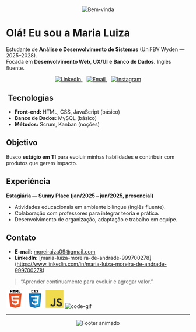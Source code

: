 #
<p align="center">
  <img src="https://media2.giphy.com/media/v1.Y2lkPTc5MGI3NjExYXpnZml6cHNkcXVpcXFma2VqbmRlbHF2dWQ3Y2EwZm9jeTVrNHp3YSZlcD12MV9pbnRlcm5hbF9naWZfYnlfaWQmY3Q9Zw/gOnMMCyqeh3m8/giphy.gif" alt="Bem-vinda" width="400"/>
</p>

# Olá! Eu sou a Maria Luiza 

Estudante de **Análise e Desenvolvimento de Sistemas** (UniFBV Wyden — 2025–2028).  
Focada em **Desenvolvimento Web**, **UX/UI** e **Banco de Dados**. Inglês fluente.

<p align="center">
  <a href="https://www.linkedin.com/in/maria-luiza-moreira-de-andrade-999700278" target="_blank">
    <img src="https://cdn.jsdelivr.net/gh/devicons/devicon/icons/linkedin/linkedin-original.svg" alt="LinkedIn" width="40" />
  </a>
  &nbsp;&nbsp;
  <a href="mailto:moreiraiza09@gmail.com">
    <img src="https://cdn-icons-png.flaticon.com/512/732/732200.png" alt="Email" width="40" />
  </a>
  &nbsp;&nbsp;
  <a href="https://instagram.com/luizamoreirw" target="_blank">
    <img src="https://cdn-icons-png.flaticon.com/512/174/174855.png" alt="Instagram" width="40" />
  </a>
</p>

## ​ Tecnologias
- **Front-end:** HTML, CSS, JavaScript (básico)  
- **Banco de Dados:** MySQL (básico)  
- **Métodos:** Scrum, Kanban (noções)

##  Objetivo
Busco **estágio em TI** para evoluir minhas habilidades e contribuir com produtos que gerem impacto.

##  Experiência
**Estagiária — Sunny Place (jan/2025 – jun/2025, presencial)**  
- Atividades educacionais em ambiente bilíngue (inglês fluente).  
- Colaboração com professores para integrar teoria e prática.  
- Desenvolvimento de organização, adaptação e trabalho em equipe.

##  Contato
- **E-mail:** moreiraiza09@gmail.com  
- **LinkedIn:** [maria-luiza-moreira-de-andrade-999700278] (https://www.linkedin.com/in/maria-luiza-moreira-de-andrade-999700278)

> “Aprender continuamente para evoluir e agregar valor.”


<img src="https://raw.githubusercontent.com/devicons/devicon/master/icons/html5/html5-original-wordmark.svg" alt="html5" width="50"/> 
<img src="https://raw.githubusercontent.com/devicons/devicon/master/icons/css3/css3-original-wordmark.svg" alt="css3" width="50"/> 
<img src="https://raw.githubusercontent.com/devicons/devicon/master/icons/javascript/javascript-original.svg" alt="js" width="50"/> 
<img src="https://media.giphy.com/media/Sr8xDpMwVKOHUWDVRD/giphy.gif" alt="code-gif" width="70"/>

---

<p align="center">
  <img src="https://media4.giphy.com/media/v1.Y2lkPTc5MGI3NjExMGJxdWppeHN5eDl5Nm5venRqeWVmNTZsM25zeGdmNTU4MnUwZTV0biZlcD12MV9pbnRlcm5hbF9naWZfYnlfaWQmY3Q9Zw/GNpnp6MDNNzIA/giphy.gif" alt="Footer animado" width="300"/>
</p>
